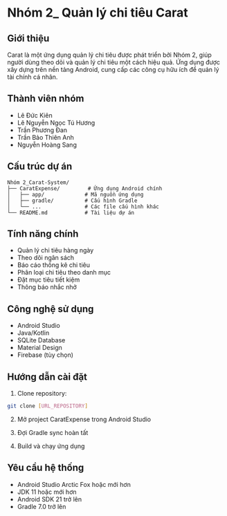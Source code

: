 # Nhóm 2_ Quản lý chi tiêu Carat

## Giới thiệu
Carat là một ứng dụng quản lý chi tiêu được phát triển bởi Nhóm 2, giúp người dùng theo dõi và quản lý chi tiêu một cách hiệu quả. Ứng dụng được xây dựng trên nền tảng Android, cung cấp các công cụ hữu ích để quản lý tài chính cá nhân.

## Thành viên nhóm
- Lê Đức Kiên
- Lê Nguyễn Ngọc Tú Hương
- Trần Phương Đan
- Trần Bảo Thiên Anh
- Nguyễn Hoàng Sang

## Cấu trúc dự án
```
Nhóm 2_Carat-System/
├── CaratExpense/         # Ứng dụng Android chính
│   ├── app/             # Mã nguồn ứng dụng
│   ├── gradle/          # Cấu hình Gradle
│   └── ...              # Các file cấu hình khác
└── README.md            # Tài liệu dự án
```

## Tính năng chính
- Quản lý chi tiêu hàng ngày
- Theo dõi ngân sách
- Báo cáo thống kê chi tiêu
- Phân loại chi tiêu theo danh mục
- Đặt mục tiêu tiết kiệm
- Thông báo nhắc nhở

## Công nghệ sử dụng
- Android Studio
- Java/Kotlin
- SQLite Database
- Material Design
- Firebase (tùy chọn)

## Hướng dẫn cài đặt
1. Clone repository:
```bash
git clone [URL_REPOSITORY]
```

2. Mở project CaratExpense trong Android Studio

3. Đợi Gradle sync hoàn tất

4. Build và chạy ứng dụng

## Yêu cầu hệ thống
- Android Studio Arctic Fox hoặc mới hơn
- JDK 11 hoặc mới hơn
- Android SDK 21 trở lên
- Gradle 7.0 trở lên

